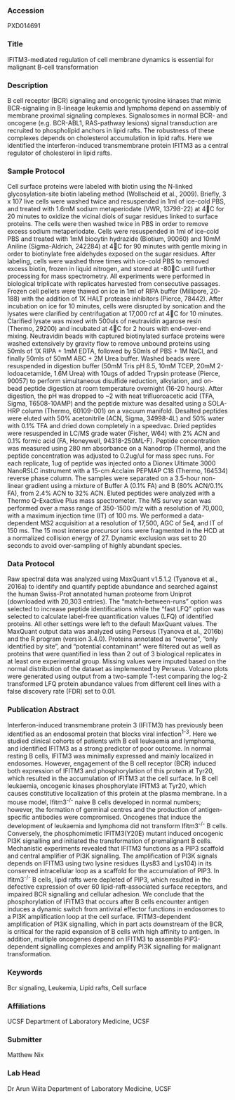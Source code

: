 ### Accession
PXD014691

### Title
IFITM3-mediated regulation of cell membrane dynamics is essential for malignant B-cell transformation

### Description
B cell receptor (BCR) signaling and oncogenic tyrosine kinases that mimic BCR-signaling in B-lineage leukemia and lymphoma depend on assembly of membrane proximal signaling complexes. Signalosomes in normal BCR- and oncogene (e.g. BCR-ABL1, RAS-pathway lesions) signal transduction are recruited to phospholipid anchors in lipid rafts. The robustness of these complexes depends on cholesterol accumulation in lipid rafts. Here we identified the interferon-induced transmembrane protein IFITM3 as a central regulator of cholesterol in lipid rafts.

### Sample Protocol
Cell surface proteins were labeled with biotin using the N-linked glycosylation-site biotin labeling method (Wollscheid et al., 2009). Briefly, 3 x 107 live cells were washed twice and resuspended in 1ml of ice-cold PBS, and treated with 1.6mM sodium metaperiodate (VWR, 13798-22) at 4C for 20 minutes to oxidize the vicinal diols of sugar residues linked to surface proteins. The cells were then washed twice in PBS in order to remove excess sodium metaperiodate. Cells were resuspended in 1ml of ice-cold PBS and treated with 1mM biocytin hydrazide (Biotium, 90060) and 10mM Aniline (Sigma-Aldrich, 242284) at 4C for 90 minutes with gentle mixing in order to biotinylate free aldehydes exposed on the sugar residues. After labeling, cells were washed three times with ice-cold PBS to removed excess biotin, frozen in liquid nitrogen, and stored at -80C until further processing for mass spectrometry. All experiments were performed in biological triplicate with replicates harvested from consecutive passages. Frozen cell pellets were thawed on ice in 1ml of RIPA buffer (Millipore, 20-188) with the addition of 1X HALT protease inhibitors (Pierce, 78442). After incubation on ice for 10 minutes, cells were disrupted by sonication and the lysates were clarified by centrifugation at 17,000 rcf at 4C for 10 minutes. Clarified lysate was mixed with 500uls of neutravidin agarose resin (Thermo, 29200) and incubated at 4C for 2 hours with end-over-end mixing. Neutravidin beads with captured biotinylated surface proteins were washed extensively by gravity flow to remove unbound proteins using 50mls of 1X RIPA + 1mM EDTA, followed by 50mls of PBS + 1M NaCl, and finally 50mls of 50mM ABC + 2M Urea buffer. Washed beads were resuspended in digestion buffer (50mM Tris pH 8.5, 10mM TCEP, 20mM 2-Iodoacetamide, 1.6M Urea) with 10ugs of added Trypsin protease (Pierce, 90057) to perform simultaneous disulfide reduction, alkylation, and on-bead peptide digestion at room temperature overnight (16-20 hours). After digestion, the pH was dropped to ~2 with neat trifluoroacetic acid (TFA, Sigma, T6508-10AMP) and the peptide mixture was desalted using a SOLA-HRP column (Thermo, 60109-001) on a vacuum manifold. Desalted peptides were eluted with 50% acetonitrile (ACN, Sigma, 34998-4L) and 50% water with 0.1% TFA and dried down completely in a speedvac. Dried peptides were resuspended in LC/MS grade water (Fisher, W64) with 2% ACN and 0.1% formic acid (FA, Honeywell, 94318-250ML-F). Peptide concentration was measured using 280 nm absorbance on a Nanodrop (Thermo), and the peptide concentration was adjusted to 0.2ug/ul for mass spec runs. For each replicate, 1ug of peptide was injected onto a Dionex Ultimate 3000 NanoRSLC instrument with a 15-cm Acclaim PEPMAP C18 (Thermo, 164534) reverse phase column. The samples were separated on a 3.5-hour non-linear gradient using a mixture of Buffer A (0.1% FA) and B (80% ACN/0.1% FA), from 2.4% ACN to 32% ACN. Eluted peptides were analyzed with a Thermo Q-Exactive Plus mass spectrometer. The MS survey scan was performed over a mass range of 350-1500 m/z with a resolution of 70,000, with a maximum injection time (IT) of 100 ms. We performed a data-dependent MS2 acquisition at a resolution of 17,500, AGC of 5e4, and IT of 150 ms. The 15 most intense precursor ions were fragmented in the HCD at a normalized collision energy of 27. Dynamic exclusion was set to 20 seconds to avoid over-sampling of highly abundant species.

### Data Protocol
Raw spectral data was analyzed using MaxQuant v1.5.1.2 (Tyanova et al., 2016a) to identify and quantify peptide abundance and searched against the human Swiss-Prot annotated human proteome from Uniprot (downloaded with 20,303 entries). The “match-between-runs” option was selected to increase peptide identifications while the “fast LFQ” option was selected to calculate label-free quantification values (LFQ) of identified proteins. All other settings were left to the default MaxQuant values. The MaxQuant output data was analyzed using Perseus (Tyanova et al., 2016b) and the R program (version 3.4.0). Proteins annotated as “reverse”, “only identified by site”, and “potential contaminant” were filtered out as well as proteins that were quantified in less than 2 out of 3 biological replicates in at least one experimental group. Missing values were imputed based on the normal distribution of the dataset as implemented by Perseus. Volcano plots were generated using output from a two-sample T-test comparing the log-2 transformed LFQ protein abundance values from different cell lines with a false discovery rate (FDR) set to 0.01.

### Publication Abstract
Interferon-induced transmembrane protein&#xa0;3 (IFITM3) has previously been identified as an endosomal protein that blocks viral infection<sup>1-3</sup>. Here we studied clinical cohorts of patients with B&#xa0;cell leukaemia and lymphoma, and identified IFITM3 as a strong predictor of poor outcome. In normal resting B&#xa0;cells, IFITM3 was minimally expressed and mainly localized in endosomes. However, engagement of the B&#xa0;cell receptor (BCR) induced both expression of IFITM3 and phosphorylation of this protein at Tyr20, which resulted in the accumulation of IFITM3 at the cell surface. In B&#xa0;cell leukaemia, oncogenic kinases phosphorylate IFITM3 at Tyr20, which causes constitutive localization of this protein at the plasma membrane. In a mouse model, Ifitm3<sup>-/-</sup> naive B&#xa0;cells developed in normal numbers; however, the formation of germinal centres and the production of antigen-specific antibodies were compromised. Oncogenes that induce the development of leukaemia and lymphoma did not transform Ifitm3<sup>-/-</sup> B&#xa0;cells. Conversely, the phosphomimetic IFITM3(Y20E) mutant induced oncogenic PI3K signalling and initiated the transformation of premalignant B&#xa0;cells. Mechanistic experiments revealed that IFITM3 functions as a PIP3&#xa0;scaffold and central amplifier of PI3K signalling. The amplification of PI3K signals depends on IFITM3 using two lysine residues (Lys83 and Lys104) in its conserved intracellular loop as a scaffold for the accumulation of PIP3. In Ifitm3<sup>-/-</sup> B&#xa0;cells, lipid rafts were depleted of PIP3, which resulted in the defective expression of over 60&#xa0;lipid-raft-associated surface receptors, and impaired BCR signalling and cellular adhesion. We conclude that the phosphorylation of IFITM3 that occurs after B&#xa0;cells encounter antigen induces a dynamic switch from antiviral effector functions in endosomes to a PI3K amplification loop at the cell surface. IFITM3-dependent amplification of PI3K signalling, which in part acts downstream of the BCR, is critical for the rapid expansion of B&#xa0;cells with high affinity to antigen. In addition, multiple oncogenes depend on IFITM3 to assemble PIP3-dependent signalling complexes and amplify PI3K signalling for malignant transformation.

### Keywords
Bcr signaling, Leukemia, Lipid rafts, Cell surface

### Affiliations
UCSF
Department of Laboratory Medicine, UCSF

### Submitter
Matthew Nix

### Lab Head
Dr Arun Wiita
Department of Laboratory Medicine, UCSF


